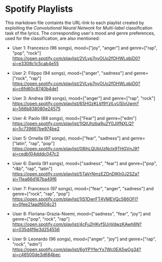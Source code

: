 # Spotify Playlists

This markdown file containts the URL-link to each playlist created by exploiting the *Convolutional Neural Network* for *Multi-label* classification task of the lyrics. The corresponding user's mood and genre preferences, used for the classification, are also mentioned:

- User 1: Francesco (96 songs), mood=["joy", "anger"] and genre=["rap", "pop", "rock"]
<https://open.spotify.com/playlist/2VLyp7nyOUo2fOHWLqbiD0?si=e3308c1c5cab4e55>

- User 2: Filippo (94 songs), mood=["anger", "sadness"] and genre=["rock", "rap"]
<https://open.spotify.com/playlist/2VLyp7nyOUo2fOHWLqbiD0?si=c6fd60c8740b4de1>

- User 3: Andrea (89 songs), mood=["anger"] and genre=["rap", "rock"]
<https://open.spotify.com/playlist/6SHGzKLkf9YzILyUSIvUwm?si=566b838080e24575>

- User 4: Paolo (88 songs), mood=["Fear"] and genre=["edm"]
<https://open.spotify.com/playlist/1lQtUhzba9u2Y0JilfNXLQ?si=5c739667be974be2>

- User 5: Ornella (97 songs), mood=["fear", "sadness"] and genre=["latin", "rap", "pop"]
<https://open.spotify.com/playlist/08ihLQUbUzNcIx9THGVnJ9?si=cedb104dddc047c2>

- User 6: Danila (91 songs), mood=["sadness", "fear"] and genre=["pop", "r&b", "rap", "latin"]
<https://open.spotify.com/playlist/5TaVrNmzEZDnDIKh0J2SZa?si=11ea66d167ba49f6>

- User 7: Francesco (97 songs), mood=["fear", "anger", "sadness"] and genre=["rock", "rap", "pop"]
<https://open.spotify.com/playlist/1IS1DwrFT4VMEVQc566OFI?si=0fee21aadf604c21>

- User 8: Floriana-Grazia-Noemi, mood=["sadness", "fear", "joy"] and genre=["pop", "rock", "rap"]
<https://open.spotify.com/playlist/4cFu2HKvfSUnVdwzKAwh6N?si=035d4f6e3d254556>

- User 9: Leonardo (96 songs), mood=["anger", "joy"] and genre=["rap", "rock", "edm"]
<https://open.spotify.com/playlist/6gYPYferYx7Wc0EA5wOg34?si=c46500de3d684bec>